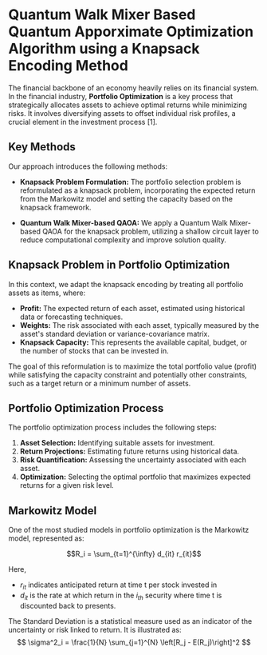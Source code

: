 # Quantum Walk Mixer Based Quantum Apporximate Optimization Algorithm using a Knapsack Encoding Method

The financial backbone of an economy heavily relies on its financial system. In the financial industry, **Portfolio Optimization** is a key process that strategically allocates assets to achieve optimal returns while minimizing risks. It involves diversifying assets to offset individual risk profiles, a crucial element in the investment process [1].

## Key Methods

Our approach introduces the following methods:

- **Knapsack Problem Formulation:** The portfolio selection problem is reformulated as a knapsack problem, incorporating the expected return from the Markowitz model and setting the capacity based on the knapsack framework.
  
- **Quantum Walk Mixer-based QAOA:** We apply a Quantum Walk Mixer-based QAOA for the knapsack problem, utilizing a shallow circuit layer to reduce computational complexity and improve solution quality.

## Knapsack Problem in Portfolio Optimization

In this context, we adapt the knapsack encoding by treating all portfolio assets as items, where:
- **Profit:** The expected return of each asset, estimated using historical data or forecasting techniques.
- **Weights:** The risk associated with each asset, typically measured by the asset's standard deviation or variance-covariance matrix.
- **Knapsack Capacity:** This represents the available capital, budget, or the number of stocks that can be invested in.

The goal of this reformulation is to maximize the total portfolio value (profit) while satisfying the capacity constraint and potentially other constraints, such as a target return or a minimum number of assets.

## Portfolio Optimization Process

The portfolio optimization process includes the following steps:

1. **Asset Selection:** Identifying suitable assets for investment.
2. **Return Projections:** Estimating future returns using historical data.
3. **Risk Quantification:** Assessing the uncertainty associated with each asset.
4. **Optimization:** Selecting the optimal portfolio that maximizes expected returns for a given risk level.

## Markowitz Model

One of the most studied models in portfolio optimization is the Markowitz model, represented as:


$$R_i = \sum_{t=1}^{\infty} d_{it} r_{it}$$

Here, 
- $r_{it}$ indicates anticipated return at time t  per stock invested in
- $d_{it}$ is the rate at which return in the $i_{th}$ security where time t is discounted back to presents.

The Standard Deviation is a statistical measure used as an indicator of the
uncertainty or risk linked to return. It is illustrated as: 
$$
\sigma^2_i = \frac{1}{N} \sum_{j=1}^{N} \left[R_j - E(R_j)\right]^2
$$
